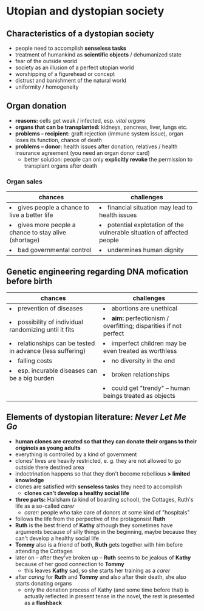 # Utopian and dystopian society

## Characteristics of a dystopian society

- people need to accomplish **senseless tasks**
- treatment of humankind as **scientific objects** / dehumanized state
- fear of the outside world
- society as an illusion of a perfect utopian world
- worshipping of a figurehead or concept
- distrust and banishment of the natural world
- uniformity / homogeneity

## Organ donation

- **reasons:** cells get weak / infected, esp. *vital organs*
- **organs that can be transplanted:** kidneys, pancreas, liver, lungs etc.
- **problems – recipient:** graft rejection (immune system issue), organ loses its function, chance of death
- **problems – donor:** health issues after donation, relatives / health insurance agreement (you need an organ donor card)
	- better solution: people can only **explicitly revoke** the permission to transplant organs after death

### Organ sales

| chances | challenges |
| --- | --- |
| <li>gives people a chance to live a better life</li> | <li>financial situation may lead to health issues</li> |
| <li>gives more people a chance to stay alive (shortage)</li> | <li>potential explotation of the vulnerable situation of affected people</li> |
| <li>bad governmental control</li> | <li>undermines human dignity</li> |

## Genetic engineering regarding DNA mofication before birth

| chances | challenges |
| --- | --- |
| <li>prevention of diseases</li> | <li>abortions are unethical</li> |
| <li>possibility of individual randomizing until it fits</li> | <li>**aim:** perfectionism / overfitting; disparities if not perfect</li> |
| <li>relationships can be tested in advance (less suffering)</li> | <li>imperfect children may be even treated as worthless</li> |
| <li>falling costs</li> | <li>no diversity in the end</li> |
| <li>esp. incurable diseases can be a big burden</li> | <li>broken relationships</li> |
| | <li>could get "trendy" – human beings treated as objects</li> |

## Elements of dystopian literature: *Never Let Me Go*

- **human clones are created so that they can donate their organs to their *originals* as young adults**
- everything is controlled by a kind of government
- clones' lives are heavily restricted, e. g. they are not allowed to go outside there destined area
- indoctrination happens so that they don't become rebellious **> limited knowledge**
- clones are satisfied with **senseless tasks** they need to accomplish
	- **clones can't develop a healthy social life**
- **three parts:** Hailsham (a kind of boarding school), the Cottages, Ruth's life as a so-called *carer*
	- *carer:* people who take care of donors at some kind of "hospitals"
- follows the life from the perpective of the protagonsist **Ruth**
- **Ruth** is the best friend of **Kathy** although they sometimes have arguments because of silly things in the beginning, maybe because they can't develop a healthy social life
- **Tommy** also is a friend of both, **Ruth** gets together with him before attending the Cottages
- later on – after they've broken up – **Ruth** seems to be jealous of **Kathy** because of her good connection to **Tommy**
	- this leaves **Kathy** sad, so she starts her training as a *carer*
- after *caring* for **Ruth** and **Tommy** and also after their death, she also starts donating organs
	- only the donation process of Kathy (and some time before that) is actually reflected in present tense in the novel, the rest is presented as a **flashback**

<!--stackedit_data:
eyJoaXN0b3J5IjpbLTU2NzMwOTUxMiwxMDI1MzgyNDQwLC0yNj
gxNjY3NTksOTc1MzUzOTg2LC0xNzU4NjQwNjQyLDE0NzUxOTgz
MzEsLTEyMzcyOTQyODMsLTEzNzA5OTI4ODIsLTY4OTc3MzgzMl
19
-->